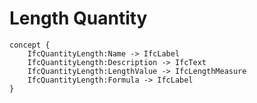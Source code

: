 Length Quantity
===============



```
concept {
    IfcQuantityLength:Name -> IfcLabel
    IfcQuantityLength:Description -> IfcText
    IfcQuantityLength:LengthValue -> IfcLengthMeasure
    IfcQuantityLength:Formula -> IfcLabel
}
```
